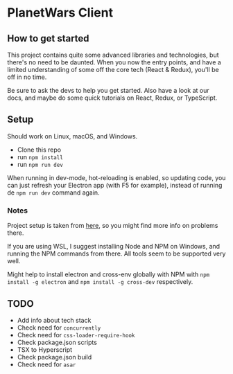 # PlanetWars Client

## How to get started

This project contains quite some advanced libraries and technologies,
but there's no need to be daunted. When you now the entry points, and have a
limited understanding of some off the core tech (React & Redux), you'll be off
in no time.

Be sure to ask the devs to help you get started. Also have a look at our docs,
and maybe do some quick tutorials on React, Redux, or TypeScript.

## Setup

Should work on Linux, macOS, and Windows.

- Clone this repo
- run `npm install`
- run `npm run dev`

When running in dev-mode, hot-reloading is enabled, so
updating code, you can just refresh your Electron app (with F5 for example),
instead of running de `npm run dev` command again.

### Notes

Project setup is taken from [here](https://github.com/iRath96/electron-react-typescript-boilerplate),
so you might find more info on problems there.

If you are using WSL, I suggest installing Node and NPM on Windows,
and running the NPM commands from there. All tools seem to be supported very well.

Might help to install electron and cross-env globally with NPM with
`npm install -g electron` and `npm install -g cross-dev` respectively.

## TODO

- Add info about tech stack
- Check need for `concurrently`
- Check need for `css-loader-require-hook`
- Check package.json scripts
- TSX to Hyperscript
- Check package.json build
- Check need for `asar`
